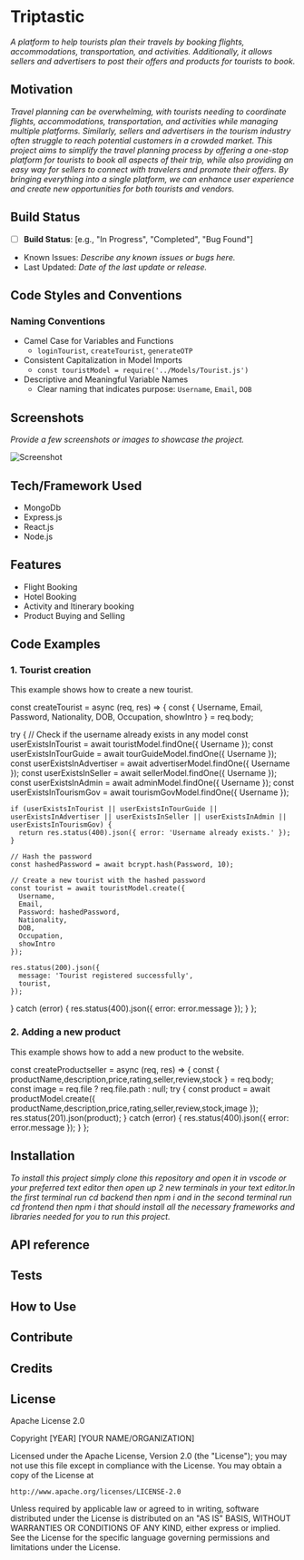# Triptastic

*A platform to help tourists plan their travels by booking flights, accommodations, transportation, and activities. Additionally, it allows sellers and advertisers to post their offers and products for tourists to book.*

## Motivation

*Travel planning can be overwhelming, with tourists needing to coordinate flights, accommodations, transportation, and activities while managing multiple platforms. Similarly, sellers and advertisers in the tourism industry often struggle to reach potential customers in a crowded market. This project aims to simplify the travel planning process by offering a one-stop platform for tourists to book all aspects of their trip, while also providing an easy way for sellers to connect with travelers and promote their offers. By bringing everything into a single platform, we can enhance user experience and create new opportunities for both tourists and vendors.*

## Build Status

- [ ] **Build Status**: [e.g., "In Progress", "Completed", "Bug Found"]
- Known Issues: *Describe any known issues or bugs here.*
- Last Updated: *Date of the last update or release.*

## Code Styles and Conventions

### Naming Conventions
- Camel Case for Variables and Functions
  - `loginTourist`, `createTourist`, `generateOTP`
- Consistent Capitalization in Model Imports
  - `const touristModel = require('../Models/Tourist.js')`
- Descriptive and Meaningful Variable Names
  - Clear naming that indicates purpose: `Username`, `Email`, `DOB`









## Screenshots

*Provide a few screenshots or images to showcase the project.*

![Screenshot](link-to-image)

## Tech/Framework Used

- MongoDb
- Express.js
- React.js
- Node.js



## Features

- Flight Booking
- Hotel Booking
- Activity and Itinerary booking
- Product Buying and Selling

## Code Examples

### 1. **Tourist creation**
This example shows how to create a new tourist.


const createTourist = async (req, res) => {
  const { Username, Email, Password, Nationality, DOB, Occupation, showIntro } = req.body;

  try {
    // Check if the username already exists in any model
    const userExistsInTourist = await touristModel.findOne({ Username });
    const userExistsInTourGuide = await tourGuideModel.findOne({ Username });
    const userExistsInAdvertiser = await advertiserModel.findOne({ Username });
    const userExistsInSeller = await sellerModel.findOne({ Username });
    const userExistsInAdmin = await adminModel.findOne({ Username });
    const userExistsInTourismGov = await tourismGovModel.findOne({ Username });

    if (userExistsInTourist || userExistsInTourGuide || userExistsInAdvertiser || userExistsInSeller || userExistsInAdmin || userExistsInTourismGov) {
      return res.status(400).json({ error: 'Username already exists.' });
    }

    // Hash the password
    const hashedPassword = await bcrypt.hash(Password, 10);

    // Create a new tourist with the hashed password
    const tourist = await touristModel.create({
      Username,
      Email,
      Password: hashedPassword,
      Nationality,
      DOB,
      Occupation,
      showIntro
    });

    res.status(200).json({
      message: 'Tourist registered successfully',
      tourist,
    });
  } catch (error) {
    res.status(400).json({ error: error.message });
  }
};

### 2. **Adding a new product**
This example shows how to add a new product to the website.


 const createProductseller = async (req, res) => {
  const { productName,description,price,rating,seller,review,stock } = req.body;
  const image = req.file ? req.file.path : null;
  try {
    const product = await productModel.create({ productName,description,price,rating,seller,review,stock,image });
    res.status(201).json(product);
  } catch (error) {
    res.status(400).json({ error: error.message });
  }
};





## Installation

*To install this project simply clone this repository and open it in vscode or your preferred text editor then open up 2 new terminals in your text editor.In the first terminal run cd backend then npm i and in the second terminal run cd frontend then npm i that should install all the necessary frameworks and libraries needed for you to run this project.*



## API reference



## Tests





## How to Use


## Contribute


## Credits


## License

Apache License 2.0

Copyright [YEAR] [YOUR NAME/ORGANIZATION]

Licensed under the Apache License, Version 2.0 (the "License");
you may not use this file except in compliance with the License.
You may obtain a copy of the License at

    http://www.apache.org/licenses/LICENSE-2.0

Unless required by applicable law or agreed to in writing, software
distributed under the License is distributed on an "AS IS" BASIS,
WITHOUT WARRANTIES OR CONDITIONS OF ANY KIND, either express or implied.
See the License for the specific language governing permissions and
limitations under the License.

